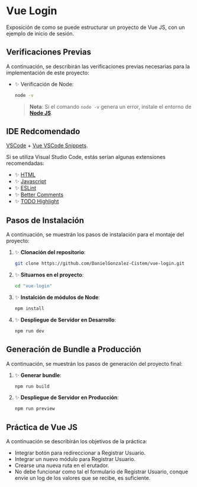 # **Vue Login**

Exposición de como se puede estructurar un proyecto de Vue JS, con un ejemplo de inicio de sesión.

## **Verificaciones Previas**

A continuación, se describirán las verificaciones previas necesarias para la implementación de este proyecto:

- ✨ Verificación de Node: 

    ```bash
    node -v
    ```

    > **Nota**: Si el comando `node -v` genera un error, instale el entorno de **[Node JS](https://nodejs.org/es)**.

## **IDE Redcomendado**

[VSCode](https://code.visualstudio.com/) + [Vue VSCode Snippets](https://marketplace.visualstudio.com/items?itemName=sdras.vue-vscode-snippets).

Si se utiliza Visual Studio Code, estás serían algunas extensiones recomendadas:

- ✨ [HTML](https://marketplace.visualstudio.com/items?itemName=ecmel.vscode-html-css)
- ✨ [Javascript](https://marketplace.visualstudio.com/items?itemName=xabikos.JavaScriptSnippets)
- ✨ [ESLint](https://marketplace.visualstudio.com/items?itemName=dbaeumer.vscode-eslint)
- ✨ [Better Comments](https://marketplace.visualstudio.com/items?itemName=aaron-bond.better-comments)
- ✨ [TODO Highlight](https://marketplace.visualstudio.com/items?itemName=wayou.vscode-todo-highlight)

## **Pasos de Instalación**

A continuación, se muestrán los pasos de instalación para el montaje del proyecto:

1. ✨ **Clonación del repositorio**:

    ```sh
    git clone https://github.com/DanielGonzalez-Cistem/vue-login.git
    ```

2. ✨ **Situarnos en el proyecto**:

    ```sh
    cd "vue-login"
    ```

3. ✨ **Instalción de módulos de Node**:

    ```sh
    npm install
    ```

4. ✨ **Despliegue de Servidor en Desarrollo**:

    ```sh
    npm run dev
    ```

## **Generación de Bundle a Producción**

A continuación, se muestrán los pasos de generación del proyecto final:

1. ✨ **Generar bundle**:

    ```sh
    npm run build
    ```

2. ✨ **Despliegue de Servidor en Producción**:

    ```sh
    npm run preview
    ```

## **Práctica de Vue JS**

A continuación se describirán los objetivos de la práctica:

- Integrar botón para redireccionar a Registrar Usuario.
- Integrar un nuevo módulo para Registrar Usuario.
- Crearse una nueva ruta en el erutador.
- No debe funcionar como tal el formulario de Registrar Usuario, conque envíe un log de los valores que se recibe, es suficiente.